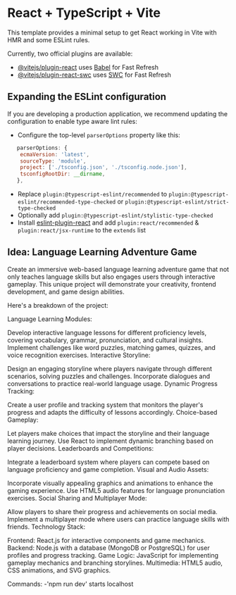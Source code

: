 # React + TypeScript + Vite

This template provides a minimal setup to get React working in Vite with HMR and some ESLint rules.

Currently, two official plugins are available:

- [@vitejs/plugin-react](https://github.com/vitejs/vite-plugin-react/blob/main/packages/plugin-react/README.md) uses [Babel](https://babeljs.io/) for Fast Refresh
- [@vitejs/plugin-react-swc](https://github.com/vitejs/vite-plugin-react-swc) uses [SWC](https://swc.rs/) for Fast Refresh

## Expanding the ESLint configuration

If you are developing a production application, we recommend updating the configuration to enable type aware lint rules:

- Configure the top-level `parserOptions` property like this:

```js
   parserOptions: {
    ecmaVersion: 'latest',
    sourceType: 'module',
    project: ['./tsconfig.json', './tsconfig.node.json'],
    tsconfigRootDir: __dirname,
   },
```

- Replace `plugin:@typescript-eslint/recommended` to `plugin:@typescript-eslint/recommended-type-checked` or `plugin:@typescript-eslint/strict-type-checked`
- Optionally add `plugin:@typescript-eslint/stylistic-type-checked`
- Install [eslint-plugin-react](https://github.com/jsx-eslint/eslint-plugin-react) and add `plugin:react/recommended` & `plugin:react/jsx-runtime` to the `extends` list

## Idea: Language Learning Adventure Game

Create an immersive web-based language learning adventure game that not only teaches language skills but also engages users through interactive gameplay. This unique project will demonstrate your creativity, frontend development, and game design abilities.

Here's a breakdown of the project:

Language Learning Modules:

Develop interactive language lessons for different proficiency levels, covering vocabulary, grammar, pronunciation, and cultural insights.
Implement challenges like word puzzles, matching games, quizzes, and voice recognition exercises.
Interactive Storyline:

Design an engaging storyline where players navigate through different scenarios, solving puzzles and challenges.
Incorporate dialogues and conversations to practice real-world language usage.
Dynamic Progress Tracking:

Create a user profile and tracking system that monitors the player's progress and adapts the difficulty of lessons accordingly.
Choice-based Gameplay:

Let players make choices that impact the storyline and their language learning journey.
Use React to implement dynamic branching based on player decisions.
Leaderboards and Competitions:

Integrate a leaderboard system where players can compete based on language proficiency and game completion.
Visual and Audio Assets:

Incorporate visually appealing graphics and animations to enhance the gaming experience.
Use HTML5 audio features for language pronunciation exercises.
Social Sharing and Multiplayer Mode:

Allow players to share their progress and achievements on social media.
Implement a multiplayer mode where users can practice language skills with friends.
Technology Stack:

Frontend: React.js for interactive components and game mechanics.
Backend: Node.js with a database (MongoDB or PostgreSQL) for user profiles and progress tracking.
Game Logic: JavaScript for implementing gameplay mechanics and branching storylines.
Multimedia: HTML5 audio, CSS animations, and SVG graphics.

Commands:
-'npm run dev' starts localhost
